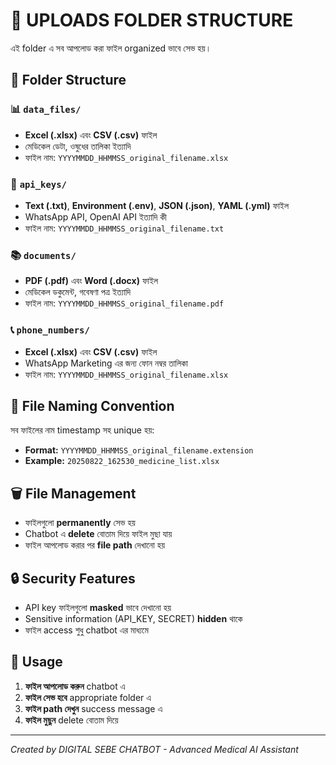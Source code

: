 # 📁 UPLOADS FOLDER STRUCTURE

এই folder এ সব আপলোড করা ফাইল organized ভাবে সেভ হয়।

## 📂 Folder Structure

### 📊 `data_files/`
- **Excel (.xlsx)** এবং **CSV (.csv)** ফাইল
- মেডিকেল ডেটা, ওষুধের তালিকা ইত্যাদি
- ফাইল নাম: `YYYYMMDD_HHMMSS_original_filename.xlsx`

### 🔑 `api_keys/`
- **Text (.txt)**, **Environment (.env)**, **JSON (.json)**, **YAML (.yml)** ফাইল
- WhatsApp API, OpenAI API ইত্যাদি কী
- ফাইল নাম: `YYYYMMDD_HHMMSS_original_filename.txt`

### 📚 `documents/`
- **PDF (.pdf)** এবং **Word (.docx)** ফাইল
- মেডিকেল ডকুমেন্ট, গবেষণা পত্র ইত্যাদি
- ফাইল নাম: `YYYYMMDD_HHMMSS_original_filename.pdf`

### 📞 `phone_numbers/`
- **Excel (.xlsx)** এবং **CSV (.csv)** ফাইল
- WhatsApp Marketing এর জন্য ফোন নম্বর তালিকা
- ফাইল নাম: `YYYYMMDD_HHMMSS_original_filename.xlsx`

## 💾 File Naming Convention

সব ফাইলের নাম timestamp সহ unique হয়:
- **Format:** `YYYYMMDD_HHMMSS_original_filename.extension`
- **Example:** `20250822_162530_medicine_list.xlsx`

## 🗑️ File Management

- ফাইলগুলো **permanently** সেভ হয়
- Chatbot এ **delete** বোতাম দিয়ে ফাইল মুছা যায়
- ফাইল আপলোড করার পর **file path** দেখানো হয়

## 🔒 Security Features

- API key ফাইলগুলো **masked** ভাবে দেখানো হয়
- Sensitive information (API_KEY, SECRET) **hidden** থাকে
- ফাইল access শুধু chatbot এর মাধ্যমে

## 📱 Usage

1. **ফাইল আপলোড করুন** chatbot এ
2. **ফাইল সেভ হবে** appropriate folder এ
3. **ফাইল path দেখুন** success message এ
4. **ফাইল মুছুন** delete বোতাম দিয়ে

---
*Created by DIGITAL SEBE CHATBOT - Advanced Medical AI Assistant*
